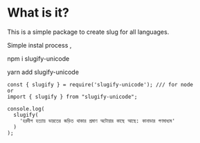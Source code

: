 # What is it?

This is a simple package to create slug for all languages.

Simple instal process ,

npm i slugify-unicode

yarn add slugify-unicode
```
const { slugify } = require('slugify-unicode'); /// for node 
or 
import { slugify } from "slugify-unicode";

console.log(
  slugify(
    'হরদীপ হত্যায় ভারতের জড়িত থাকার প্রমাণ অটোয়ার কাছে আছে: কানাডার গণমাধ্যম'
  )
);

```
